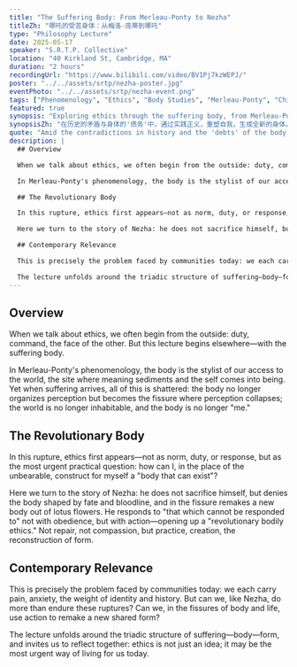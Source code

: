 ```yaml
---
title: "The Suffering Body: From Merleau-Ponty to Nezha"
titleZh: "哪吒的受苦身体：从梅洛-庞蒂到哪吒"
type: "Philosophy Lecture"
date: 2025-05-17
speaker: "S.R.T.P. Collective"
location: "40 Kirkland St, Cambridge, MA"
duration: "2 hours"
recordingUrl: "https://www.bilibili.com/video/BV1Pj7kzWEPJ/"
poster: "../../assets/srtp/nezha-poster.jpg"
eventPhoto: "../../assets/srtp/nezha-event.png"
tags: ["Phenomenology", "Ethics", "Body Studies", "Merleau-Ponty", "Chinese Mythology"]
featured: true
synopsis: "Exploring ethics through the suffering body, from Merleau-Ponty's phenomenology to Nezha's revolutionary bodily transformation."
synopsisZh: "在历史的矛盾与身体的'债务'中，通过实践正义，重塑自我，生成全新的身体。"
quote: "Amid the contradictions in history and the 'debts' of the body, a new body and self emerge through the practice of justice."
description: |
  ## Overview

  When we talk about ethics, we often begin from the outside: duty, command, the face of the other. But this lecture begins elsewhere—with the suffering body.

  In Merleau-Ponty's phenomenology, the body is the stylist of our access to the world, the site where meaning sediments and the self comes into being. Yet when suffering arrives, all of this is shattered: the body no longer organizes perception but becomes the fissure where perception collapses; the world is no longer inhabitable, and the body is no longer 'me.'

  ## The Revolutionary Body

  In this rupture, ethics first appears—not as norm, duty, or response, but as the most urgent practical question: how can I, in the place of the unbearable, construct for myself a 'body that can exist'?

  Here we turn to the story of Nezha: he does not sacrifice himself, but denies the body shaped by fate and bloodline, and in the fissure remakes a new body out of lotus flowers. He responds to 'that which cannot be responded to' not with obedience, but with action—opening up a 'revolutionary bodily ethics.' Not repair, not compassion, but practice, creation, the reconstruction of form.

  ## Contemporary Relevance

  This is precisely the problem faced by communities today: we each carry pain, anxiety, the weight of identity and history. But can we, like Nezha, do more than endure these ruptures? Can we, in the fissures of body and life, use action to remake a new shared form?

  The lecture unfolds around the triadic structure of suffering—body—form, and invites us to reflect together: ethics is not just an idea; it may be the most urgent way of living for us today.
---
```


## Overview

When we talk about ethics, we often begin from the outside: duty, command, the face of the other. But this lecture begins elsewhere—with the suffering body.

In Merleau-Ponty's phenomenology, the body is the stylist of our access to the world, the site where meaning sediments and the self comes into being. Yet when suffering arrives, all of this is shattered: the body no longer organizes perception but becomes the fissure where perception collapses; the world is no longer inhabitable, and the body is no longer "me."

## The Revolutionary Body

In this rupture, ethics first appears—not as norm, duty, or response, but as the most urgent practical question: how can I, in the place of the unbearable, construct for myself a "body that can exist"?

Here we turn to the story of Nezha: he does not sacrifice himself, but denies the body shaped by fate and bloodline, and in the fissure remakes a new body out of lotus flowers. He responds to "that which cannot be responded to" not with obedience, but with action—opening up a "revolutionary bodily ethics." Not repair, not compassion, but practice, creation, the reconstruction of form.

## Contemporary Relevance

This is precisely the problem faced by communities today: we each carry pain, anxiety, the weight of identity and history. But can we, like Nezha, do more than endure these ruptures? Can we, in the fissures of body and life, use action to remake a new shared form?

The lecture unfolds around the triadic structure of suffering—body—form, and invites us to reflect together: ethics is not just an idea; it may be the most urgent way of living for us today.